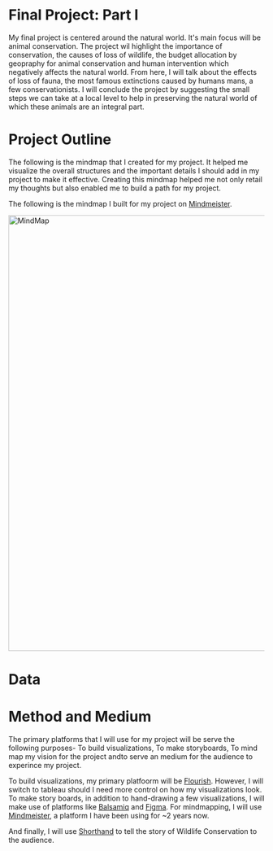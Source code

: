 # Final Project: Part I
My final project is centered around the natural world. It's main focus will be animal conservation. The project wil highlight the importance of conservation, the causes of loss of wildlife, the budget allocation by geopraphy for animal conservation and human intervention which negatively affects the natural world. From here, I will talk about the effects of loss of fauna, the most famous extinctions caused by humans mans, a few conservationists. I will conclude the project by suggesting the small steps we can take at a local level to help in preserving the natural world of which these animals are an integral part.

# Project Outline
The following is the mindmap that I created for my project. It helped me visualize the overall structures and the important details I should add in my project to make it effective. Creating this mindmap helped me not only retail my thoughts but also enabled me to build a path for my project. 

The following is the mindmap I built for my project on [Mindmeister](https://www.mindmeister.com/folders).

<img width="857" alt="MindMap" src="https://user-images.githubusercontent.com/63778629/153775011-2030cb84-2463-4a71-9748-fc7d927d5dce.PNG">


# Data
# Method and Medium
The primary platforms that I will use for my project will be serve the following purposes- To build visualizations, To make storyboards, To mind map my vision for the project andto serve an medium for the audience to experince my project.

To build visualizations, my primary platfoorm will be [Flourish](https://flourish.studio/). However, I will switch to tableau should I need more control on how my visualizations look. To make story boards, in addition to hand-drawing a few visualizations, I will make use of platforms like [Balsamiq](https://balsamiq.cloud/) and [Figma](https://www.figma.com/). For mindmapping, I will use [Mindmeister](https://www.mindmeister.com/folders), a platform I have been using for ~2 years now. 

And finally, I will use [Shorthand](https://shorthand.com/) to tell the story of Wildlife Conservation to the audience. 
